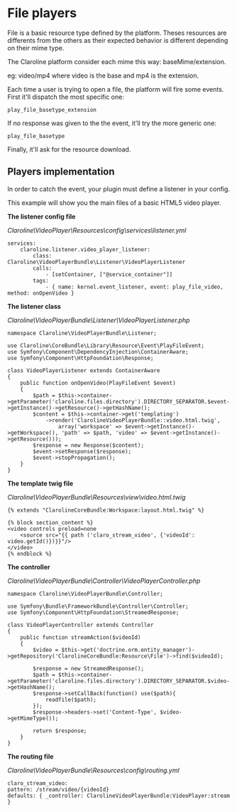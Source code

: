 # File players

File is a basic resource type defined by the platform. Theses resources are differents from
the others as their expected behavior is different depending on their mime type.

The Claroline platform consider each mime this way: baseMime/extension.

eg: video/mp4 where video is the base and mp4 is the extension.

Each time a user is trying to open a file, the platform will fire some events.
First it'll dispatch the most specific one:

    play_file_basetype_extension

If no response was given to the the event, it'll try the more generic one:

    play_file_basetype

Finally, it'll ask for the resource download.

## Players implementation

In order to catch the event, your plugin must define a listener in your config.

This example will show you the main files of a basic HTML5 video player.

**The listener config file**

*Claroline\VideoPlayer\Resources\config\services\listener.yml*

    services:
        claroline.listener.video_player_listener:
            class: Claroline\VideoPlayerBundle\Listener\VideoPlayerListener
            calls:
                - [setContainer, ["@service_container"]]
            tags:
                - { name: kernel.event_listener, event: play_file_video, method: onOpenVideo }

**The listener class**

*Claroline\VideoPlayerBundle\Listener\VideoPlayerListener.php*

    namespace Claroline\VideoPlayerBundle\Listener;

    use Claroline\CoreBundle\Library\Resource\Event\PlayFileEvent;
    use Symfony\Component\DependencyInjection\ContainerAware;
    use Symfony\Component\HttpFoundation\Response;

    class VideoPlayerListener extends ContainerAware
    {
        public function onOpenVideo(PlayFileEvent $event)
        {
            $path = $this->container->getParameter('claroline.files.directory').DIRECTORY_SEPARATOR.$event->getInstance()->getResource()->getHashName();
            $content = $this->container->get('templating')
                ->render('ClarolineVideoPlayerBundle::video.html.twig',
                    array('workspace' => $event->getInstance()->getWorkspace(), 'path' => $path, 'video' => $event->getInstance()->getResource()));
            $response = new Response($content);
            $event->setResponse($response);
            $event->stopPropagation();
        }
    }

**The template twig file**

*Claroline\VideoPlayerBundle\Resources\view\video.html.twig*

    {% extends "ClarolineCoreBundle:Workspace:layout.html.twig" %}

    {% block section_content %}
    <video controls preload=none
        <source src="{{ path ('claro_stream_video', {'videoId': video.getId()})}}"/>
    </video>
    {% endblock %}

**The controller**

*Claroline\VideoPlayerBundle\Controller\VideoPlayerController.php*

    namespace Claroline\VideoPlayerBundle\Controller;

    use Symfony\Bundle\FrameworkBundle\Controller\Controller;
    use Symfony\Component\HttpFoundation\StreamedResponse;

    class VideoPlayerController extends Controller
    {
        public function streamAction($videoId)
        {
            $video = $this->get('doctrine.orm.entity_manager')->getRepository('ClarolineCoreBundle:Resource\File')->find($videoId);

            $response = new StreamedResponse();
            $path = $this->container->getParameter('claroline.files.directory').DIRECTORY_SEPARATOR.$video->getHashName();
            $response->setCallBack(function() use($path){
                readfile($path);
            });
            $response->headers->set('Content-Type', $video->getMimeType());

            return $response;
        }
    }

**The routing file**

*Claroline\VideoPlayerBundle\Resources\config\routing.yml*

    claro_stream_video:
    pattern: /stream/video/{videoId}
    defaults: { _controller: ClarolineVideoPlayerBundle:VideoPlayer:stream }
